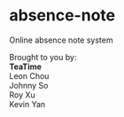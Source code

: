 # absence-note  
Online absence note system  


Brought to you by:  
**TeaTime**    
Leon Chou  
Johnny So  
Roy Xu  
Kevin Yan  
